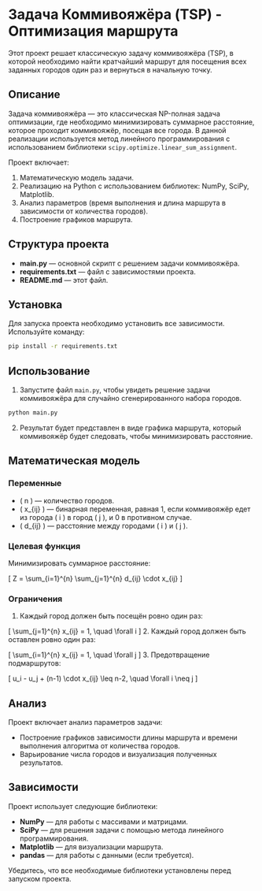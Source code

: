 # Задача Коммивояжёра (TSP) - Оптимизация маршрута

Этот проект решает классическую задачу коммивояжёра (TSP), в которой необходимо найти кратчайший маршрут для посещения всех заданных городов один раз и вернуться в начальную точку.

## Описание

Задача коммивояжёра — это классическая NP-полная задача оптимизации, где необходимо минимизировать суммарное расстояние, которое проходит коммивояжёр, посещая все города. В данной реализации используется метод линейного программирования с использованием библиотеки `scipy.optimize.linear_sum_assignment`.

Проект включает:
1. Математическую модель задачи.
2. Реализацию на Python с использованием библиотек: NumPy, SciPy, Matplotlib.
3. Анализ параметров (время выполнения и длина маршрута в зависимости от количества городов).
4. Построение графиков маршрута.

## Структура проекта

- **main.py** — основной скрипт с решением задачи коммивояжёра.
- **requirements.txt** — файл с зависимостями проекта.
- **README.md** — этот файл.

## Установка

Для запуска проекта необходимо установить все зависимости. Используйте команду:

```bash
pip install -r requirements.txt
```

## Использование

1. Запустите файл `main.py`, чтобы увидеть решение задачи коммивояжёра для случайно сгенерированного набора городов.

```bash
python main.py
```

2. Результат будет представлен в виде графика маршрута, который коммивояжёр будет следовать, чтобы минимизировать расстояние.

## Математическая модель

### Переменные
- \( n \) — количество городов.
- \( x_{ij} \) — бинарная переменная, равная 1, если коммивояжёр едет из города \( i \) в город \( j \), и 0 в противном случае.
- \( d_{ij} \) — расстояние между городами \( i \) и \( j \).

### Целевая функция
Минимизировать суммарное расстояние:

\[
Z = \sum_{i=1}^{n} \sum_{j=1}^{n} d_{ij} \cdot x_{ij}
\]

### Ограничения
1. Каждый город должен быть посещён ровно один раз:

\[
\sum_{j=1}^{n} x_{ij} = 1, \quad \forall i
\]
2. Каждый город должен быть оставлен ровно один раз:

\[
\sum_{i=1}^{n} x_{ij} = 1, \quad \forall j
\]
3. Предотвращение подмаршрутов:

\[
u_i - u_j + (n-1) \cdot x_{ij} \leq n-2, \quad \forall i \neq j
\]

## Анализ

Проект включает анализ параметров задачи:
- Построение графиков зависимости длины маршрута и времени выполнения алгоритма от количества городов.
- Варьирование числа городов и визуализация полученных результатов.

## Зависимости

Проект использует следующие библиотеки:

- **NumPy** — для работы с массивами и матрицами.
- **SciPy** — для решения задачи с помощью метода линейного программирования.
- **Matplotlib** — для визуализации маршрута.
- **pandas** — для работы с данными (если требуется).
  
Убедитесь, что все необходимые библиотеки установлены перед запуском проекта.